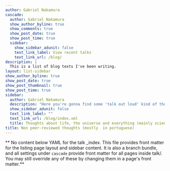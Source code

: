 ```yaml
---
author: Gabriel Nakamura
cascade:
  author: Gabriel Nakamura
  show_author_byline: true
  show_comments: true
  show_post_date: true
  show_post_time: true
  sidebar:
    show_sidebar_adunit: false
    text_link_label: View recent talks
    text_link_url: /blog/
description: |
  This is a list of blog texts I've been writing.
layout: list-sidebar
show_author_byline: true
show_post_date: true
show_post_thumbnail: true
show_post_time: true
sidebar:
  author: Gabriel Nakamura
  description: "Here you're gonna find some 'talk out loud' kind of thoughts"
  show_sidebar_adunit: false
  text_link_label: ""
  text_link_url: /blog/index.xml
  title: Thoughts about life, the universe and everything (mainly science)
title: Non peer-reviewed thoughts (mostly  in portuguese)
---
```


** No content below YAML for the talk _index. This file provides front matter for the listing page layout and sidebar content. It is also a branch bundle, and all settings under `cascade` provide front matter for all pages inside talk/. You may still override any of these by changing them in a page's front matter.**
